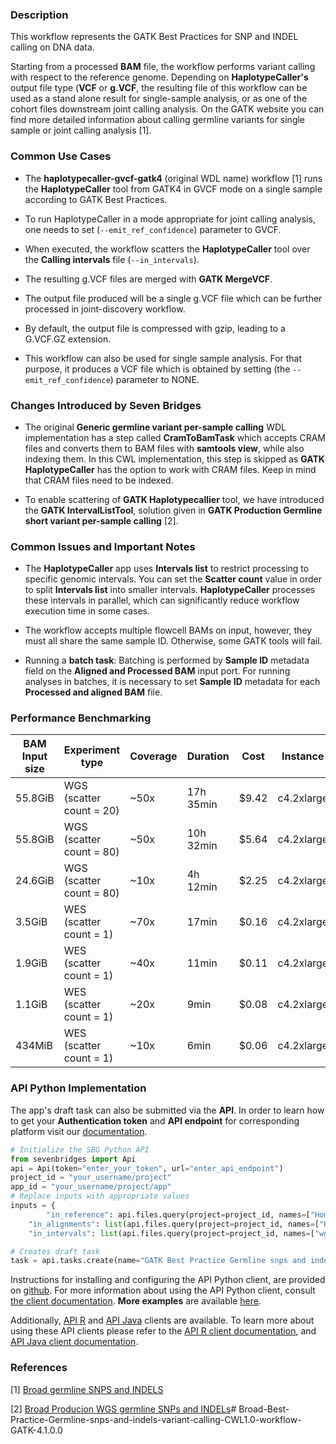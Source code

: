 ### Description

This workflow represents the GATK Best Practices for SNP and INDEL calling on DNA data.

Starting from a processed **BAM** file, the workflow performs variant calling with respect to the reference genome. Depending on **HaplotypeCaller's** output file type (**VCF** or **g.VCF**, the resulting file of this workflow can be used as a stand alone result for single-sample analysis, or as one of the cohort files downstream joint calling analysis. On the GATK website you can find more detailed information about calling germline variants for single sample or joint calling analysis [1].

### Common Use Cases

* The **haplotypecaller-gvcf-gatk4** (original WDL name) workflow [1] runs the **HaplotypeCaller** tool from GATK4 in GVCF mode on a single sample according to GATK Best Practices. 
* To run HaplotypeCaller in a mode appropriate for joint calling analysis, one needs to set (`--emit_ref_confidence`) parameter to GVCF. 
* When executed, the workflow scatters the **HaplotypeCaller** tool over the **Calling intervals** file (`--in_intervals`). 
* The resulting g.VCF files are merged with **GATK MergeVCF**. 
* The output file produced will be a single g.VCF file which can be further processed in joint-discovery workflow. 
* By default, the output file is compressed with gzip, leading to a G.VCF.GZ extension.

* This workflow can also be used for single sample analysis. For that purpose, it produces a VCF file which is obtained by setting (the `--emit_ref_confidence`) parameter to NONE. 


### Changes Introduced by Seven Bridges

* The original **Generic germline variant per-sample calling** WDL implementation has a step called **CramToBamTask** which accepts CRAM files and converts them to BAM files with **samtools view**, while also indexing them. In this CWL implementation, this step is skipped as **GATK HaplotypeCaller** has the option to work with CRAM files. Keep in mind that CRAM files need to be indexed. 

* To enable scattering of **GATK Haplotypecallier** tool, we have introduced the **GATK IntervalListTool**, solution given in **GATK Production Germline short variant per-sample calling** [2]. 

### Common Issues and Important Notes

* The **HaplotypeCaller** app uses **Intervals list** to restrict processing to specific genomic intervals. You can set the **Scatter count** value in order to split **Intervals list** into smaller intervals. **HaplotypeCaller** processes these intervals in parallel, which can significantly reduce workflow execution time in some cases.

* The workflow accepts multiple flowcell BAMs on input, however, they must all share the same sample ID. Otherwise, some GATK tools will fail.

* Running a **batch task**: Batching is performed by **Sample ID** metadata field on the **Aligned and Processed BAM** input port. For running analyses in batches, it is necessary to set **Sample ID** metadata for each **Processed and aligned BAM** file.

### Performance Benchmarking
                   
|  BAM Input size | Experiment type | Coverage | Duration | Cost | Instance |
|-----------------------|-----------------       |------------   |-------------|--------|--------------|
| 55.8GiB              |  WGS           (scatter count = 20)     | ~50x            |  17h 35min   | $9.42           | c4.2xlarge |
| 55.8GiB              |  WGS           (scatter count = 80)     | ~50x            |  10h 32min   | $5.64           | c4.2xlarge |
| 24.6GiB              |  WGS           (scatter count = 80)     | ~10x            |  4h 12min     | $2.25           | c4.2xlarge |
| 3.5GiB                |  WES            (scatter count = 1)    | ~70x             |  17min          | $0.16           | c4.2xlarge |
| 1.9GiB                |  WES            (scatter count = 1)    | ~40x             |  11min          | $0.11           | c4.2xlarge | 
| 1.1GiB                |  WES            (scatter count = 1)    | ~20x             |  9min            | $0.08           | c4.2xlarge | 
| 434MiB               |  WES            (scatter count = 1)    | ~10x             |  6min            | $0.06           | c4.2xlarge | 



### API Python Implementation
The app's draft task can also be submitted via the **API**. In order to learn how to get your **Authentication token** and **API endpoint** for corresponding platform visit our [documentation](https://github.com/sbg/sevenbridges-python#authentication-and-configuration).

```python
# Initialize the SBG Python API
from sevenbridges import Api
api = Api(token="enter_your_token", url="enter_api_endpoint")
project_id = "your_username/project"
app_id = "your_username/project/app"
# Replace inputs with appropriate values
inputs = {
        "in_reference": api.files.query(project=project_id, names=["Homo_sapiens_assembly38.fasta"])[0], 
	"in_alignments": list(api.files.query(project=project_id, names=["HCC1143BL_WES_1.processed.bam"])), 
	"in_intervals": list(api.files.query(project=project_id, names=["wgs_calling_regions.hg38.interval_list"]))}

# Creates draft task
task = api.tasks.create(name="GATK Best Practice Germline snps and indels 4.1.0.0 - API Run", project=project_id, app=app_id, inputs=inputs, run=False)
```

Instructions for installing and configuring the API Python client, are provided on [github](https://github.com/sbg/sevenbridges-python#installation). For more information about using the API Python client, consult [the client documentation](http://sevenbridges-python.readthedocs.io/en/latest/). **More examples** are available [here](https://github.com/sbg/okAPI).

Additionally, [API R](https://github.com/sbg/sevenbridges-r) and [API Java](https://github.com/sbg/sevenbridges-java) clients are available. To learn more about using these API clients please refer to the [API R client documentation](https://sbg.github.io/sevenbridges-r/), and [API Java client documentation](https://docs.sevenbridges.com/docs/java-library-quickstart).

### References

[1] [Broad germline SNPS and INDELS](https://github.com/gatk-workflows/gatk4-germline-snps-indels)

[2] [Broad Producion WGS germline SNPs and INDELs](https://github.com/gatk-workflows/broad-prod-wgs-germline-snps-indels)# Broad-Best-Practice-Germline-snps-and-indels-variant-calling-CWL1.0-workflow-GATK-4.1.0.0
